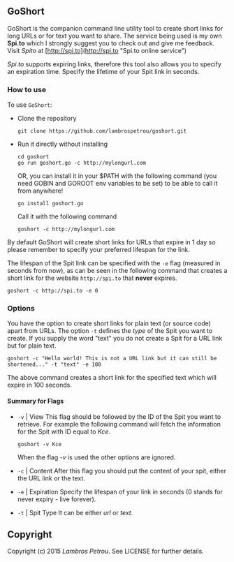 ## GoShort

GoShort is the companion command line utility tool to create short links for long URLs or for text you want to share. The service being used is my own **Spi.to** which I strongly suggest you to check out and give me feedback.
Visit _Spito_ at [http://spi.to](http://spi.to "Spi.to online service")

_Spi.to_ supports expiring links, therefore this tool also allows you to specify an expiration time. Specify the lifetime of your Spit link in seconds.

### How to use

To use `GoShort`:

* Clone the repository

  ```
  git clone https://github.com/lambrospetrou/goshort.git
  ```

* Run it directly without installing

  ```
  cd goshort
  go run goshort.go -c http://mylongurl.com 
  ```

  OR, you can install it in your $PATH with the following command (you need GOBIN and GOROOT env variables to be set) to be able to call it from anywhere!

  ```
  go install goshort.go
  ```
  
  Call it with the following command

  ```
  goshort -c http://mylongurl.com
  ```

By default GoShort will create short links for URLs that expire in 1 day so please remember to specify your preferred lifespan for the link.

The lifespan of the Spit link can be specified with the `-e` flag (measured in seconds from now), as can be seen in the following command that creates a short link for the website `http://spi.to` that **never** expires.
  
  ```
  goshort -c http://spi.to -e 0
  ```

### Options

You have the option to create short links for plain text (or source code) apart from URLs. 
The option `-t` defines the _type_ of the Spit you want to create. If you supply the word "text" you do not create a Spit for a URL link but for plain text.

  ```
  goshort -c "Hello world! This is not a URL link but it can still be shortened..." -t "text" -e 100
  ```

The above command creates a short link for the specified text which will expire in 100 seconds.

#### Summary for Flags

* `-v` | View
  This flag should be followed by the ID of the Spit you want to retrieve. For example the following command will fetch the information for the Spit with ID equal to _Kce_.

  ```
  goshort -v Kce
  ```
  When the flag _-v_ is used the other options are ignored.

* `-c` | Content
  After this flag you should put the content of your spit, either the URL link or the text.

* `-e` | Expiration
  Specify the lifespan of your link in seconds (0 stands for never expiry - live forever).

* `-t` | Spit Type
  It can be either _url_ or _text_.

## Copyright

Copyright (c) 2015 _Lambros Petrou_. See LICENSE for further details.
